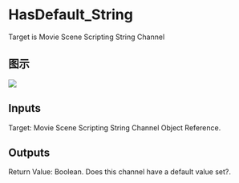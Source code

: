 # HasDefault_String

Target is Movie Scene Scripting String Channel

## 图示

![]($-20221218-20500034.png)

## Inputs

Target: Movie Scene Scripting String Channel Object Reference.  

## Outputs

Return Value: Boolean. Does this channel have a default value set?.

